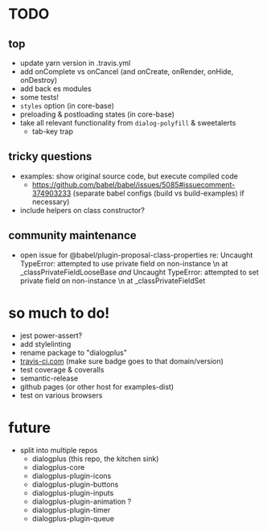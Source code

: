 # TODO

## top
- update yarn version in .travis.yml
- add onComplete vs onCancel (and onCreate, onRender, onHide, onDestroy)
- add back es modules
- some tests!
- `styles` option (in core-base)
- preloading & postloading states (in core-base)
- take all relevant functionality from `dialog-polyfill` & sweetalerts
  - tab-key trap

## tricky questions

- examples: show original source code, but execute compiled code
  - https://github.com/babel/babel/issues/5085#issuecomment-374903233 (separate babel configs (build vs build-examples) if necessary)
- include helpers on class constructor?

## community maintenance
- open issue for @babel/plugin-proposal-class-properties re:
  Uncaught TypeError: attempted to use private field on non-instance \n at _classPrivateFieldLooseBase
  *and*
  Uncaught TypeError: attempted to set private field on non-instance \n at _classPrivateFieldSet

# so much to do!

- jest power-assert?
- add stylelinting
- rename package to "dialogplus"
- [travis-ci.com](https://travis-ci.com/dashboard) (make sure badge goes to that domain/version)
- test coverage & coveralls
- semantic-release
- github pages (or other host for examples-dist)
- test on various browsers

# future

- split into multiple repos
  - dialogplus (this repo, the kitchen sink)
  - dialogplus-core
  - dialogplus-plugin-icons
  - dialogplus-plugin-buttons
  - dialogplus-plugin-inputs
  - dialogplus-plugin-animation ?
  - dialogplus-plugin-timer
  - dialogplus-plugin-queue
